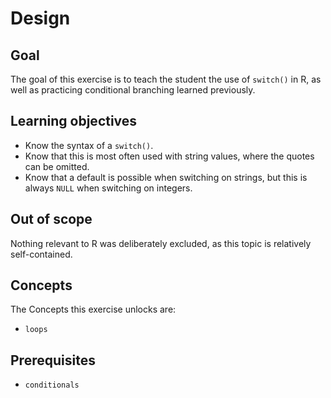 # Design

## Goal

The goal of this exercise is to teach the student the use of `switch()` in R, as well as practicing conditional branching learned previously.

## Learning objectives

- Know the syntax of a `switch()`.
- Know that this is most often used with string values, where the quotes can be omitted.
- Know that a default is possible when switching on strings, but this is always `NULL` when switching on integers.

## Out of scope

Nothing relevant to R was deliberately excluded, as this topic is relatively self-contained.

## Concepts

The Concepts this exercise unlocks are:

- `loops`

## Prerequisites

- `conditionals`


